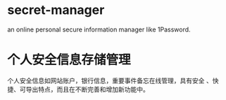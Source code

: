 # secret-manager
an online personal secure information manager like 1Password.

# 个人安全信息存储管理
个人安全信息如网站账户，银行信息，重要事件备忘在线管理，具有安全
、快捷、可导出特点，而且在不断完善和增加新功能中。
